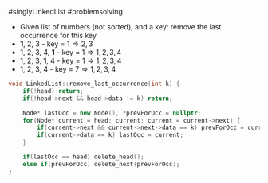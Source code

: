#singlyLinkedList #problemsolving 

- Given list of numbers (not sorted), and a key: remove the last occurrence for this key
- **1**, 2, 3 - key = $1 ⇒ 2, 3$
- 1, 2, 3, 4, **1** - key = $1 ⇒ 1, 2, 3, 4$
- 1, 2, 3, **1**, 4 - key = $1 ⇒ 1, 2, 3, 4$
- 1, 2, 3, 4 - key = $7 ⇒ 1, 2, 3, 4$

```cpp title:solution folded:true
void LinkedList::remove_last_occurrence(int k) {
    if(!head) return;
    if(!head->next && head->data != k) return;

    Node* lastOcc = new Node(), *prevForOcc = nullptr;
    for(Node* current = head; current; current = current->next) {
        if(current->next && current->next->data == k) prevForOcc = current;
        if(current->data == k) lastOcc = current;
    }

    if(lastOcc == head) delete_head();
    else if(prevForOcc) delete_next(prevForOcc);
}
```

